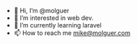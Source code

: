 - 👋 Hi, I’m @molguer
- 👀 I’m interested in web dev.
- 🌱 I’m currently learning laravel
- 📫 How to reach me mike@molguer.com

<!---
molguer/molguer is a ✨ special ✨ repository because its `README.md` (this file) appears on your GitHub profile.
You can click the Preview link to take a look at your changes.
--->
